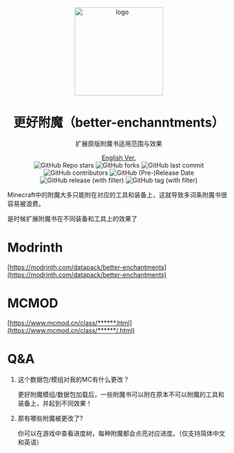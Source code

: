 <div align="center">
    <img align="center" src="https://raw.githubusercontent.com/whwdzg/better-enchantments/main/pack.png" alt="logo" width="200">
    <h1 align="center">更好附魔（better-enchanntments）</h1>
    <p align="enter">扩展原版附魔书适用范围与效果</p>
    <a href="https://github.com/whwdzg/better-enchantments/blob/main/README-en.md">English Ver.</a>
    </br>
    <img alt="GitHub Repo stars" src="https://img.shields.io/github/stars/whwdzg/better-enchantments">
    <img alt="GitHub forks" src="https://img.shields.io/github/forks/whwdzg/better-enchantments">
    <img alt="GitHub last commit" src="https://img.shields.io/github/last-commit/whwdzg/better-enchantments">
    <img alt="GitHub contributors" src="https://img.shields.io/github/contributors/whwdzg/better-enchantments">
    <img alt="GitHub (Pre-)Release Date" src="https://img.shields.io/github/release-date-pre/whwdzg/better-enchantments">
    <img alt="GitHub release (with filter)" src="https://img.shields.io/github/v/release/whwdzg/better-enchantments">
    <img alt="GitHub tag (with filter)" src="https://img.shields.io/github/v/tag/whwdzg/better-enchantments">
    </br>
</div>


Minecraft中的附魔大多只能附在对应的工具和装备上，这就导致多词条附魔书很容易被浪费。

是时候扩展附魔书在不同装备和工具上的效果了

# Modrinth
[https://modrinth.com/datapack/better-enchantments](https://modrinth.com/datapack/better-enchantments)

# MCMOD
[https://www.mcmod.cn/class/******.html](https://www.mcmod.cn/class/******/.html)

# Q&A
1. 这个数据包/模组对我的MC有什么更改？

   更好附魔模组/数据包加载后，一些附魔书可以附在原本不可以附魔的工具和装备上，并起到不同效果！
   
2. 那有哪些附魔被更改了?

   你可以在游戏中查看进度树，每种附魔都会点亮对应进度。（仅支持简体中文和英语）
